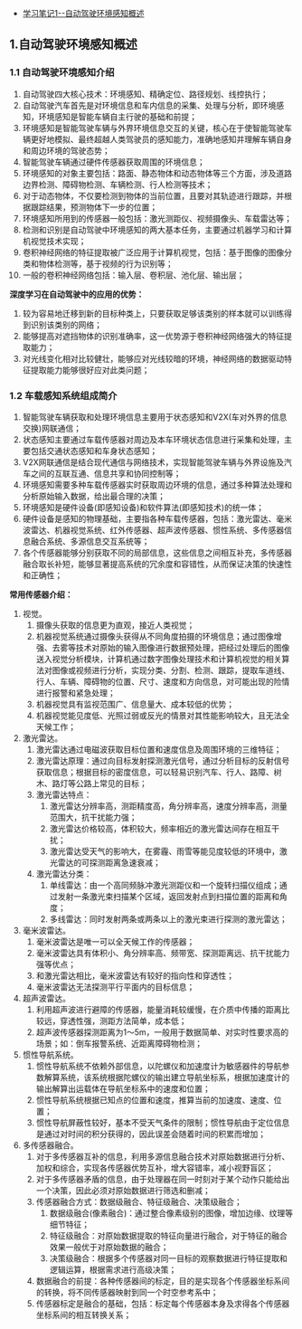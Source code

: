 - [学习笔记1--自动驾驶环境感知概述](https://fuxi-willard.blog.csdn.net/article/details/121661674)

## 1.自动驾驶环境感知概述

### 1.1 自动驾驶环境感知介绍

1. 自动驾驶四大核心技术：环境感知、精确定位、路径规划、线控执行；
2. 自动驾驶汽车首先是对环境信息和车内信息的采集、处理与分析，即环境感知，环境感知是智能车辆自主行驶的基础和前提；
3. 环境感知是智能驾驶车辆与外界环境信息交互的关键，核心在于使智能驾驶车辆更好地模拟、最终超越人类驾驶员的感知能力，准确地感知并理解车辆自身和周边环境的驾驶态势；
4. 智能驾驶车辆通过硬件传感器获取周围的环境信息；
5. 环境感知的对象主要包括：路面、静态物体和动态物体等三个方面，涉及道路边界检测、障碍物检测、车辆检测、行人检测等技术；
6. 对于动态物体，不仅要检测到物体的当前位置，且要对其轨迹进行跟踪，并根据跟踪结果，预测物体下一步的位置；
7. 环境感知所用到的传感器一般包括：激光测距仪、视频摄像头、车载雷达等；
8. 检测和识别是自动驾驶中环境感知的两大基本任务，主要通过机器学习和计算机视觉技术实现；
9. 卷积神经网络的特征提取被广泛应用于计算机视觉，包括：基于图像的图像分类和物体检测等，基于视频的行为识别等；
10. 一般的卷积神经网络包括：输入层、卷积层、池化层、输出层；

**深度学习在自动驾驶中的应用的优势：**

1. 较为容易地迁移到新的目标种类上，只要获取足够该类别的样本就可以训练得到识别该类别的网络；
2. 能够提高对遮挡物体的识别准确率，这一优势源于卷积神经网络强大的特征提取能力；
3. 对光线变化相对比较健壮，能够应对光线较暗的环境，神经网络的数据驱动特征提取能力能够很好应对此类问题；

### 1.2 车载感知系统组成简介

1. 智能驾驶车辆获取和处理环境信息主要用于状态感知和V2X(车对外界的信息交换)网联通信；
2. 状态感知主要通过车载传感器对周边及本车环境状态信息进行采集和处理，主要包括交通状态感知和车身状态感知；
3. V2X网联通信是结合现代通信与网络技术，实现智能驾驶车辆与外界设施及汽车之间的互联互通、信息共享和协同控制等；
4. 环境感知需要多种车载传感器实时获取周边环境的信息，通过多种算法处理和分析原始输入数据，给出最合理的决策；
5. 环境感知是硬件设备(即感知设备)和软件算法(即感知技术)的统一体；
6. 硬件设备是感知的物理基础，主要指各种车载传感器，包括：激光雷达、毫米波雷达、机器视觉系统、红外传感器、超声波传感器、惯性系统、多传感器信息融合系统、多源信息交互系统等；
7. 各个传感器能够分别获取不同的局部信息，这些信息之间相互补充，多传感器融合取长补短，能够显著提高系统的冗余度和容错性，从而保证决策的快速性和正确性；

**常用传感器介绍：**

1. 视觉。
   1. 摄像头获取的信息更为直观，接近人类视觉；
   2. 机器视觉系统通过摄像头获得从不同角度拍摄的环境信息；通过图像增强、去雾等技术对原始的输入图像进行数据预处理，把经过处理后的图像送入视觉分析模块，计算机通过数字图像处理技术和计算机视觉的相关算法对图像或视频进行分析，实现分类、分割、检测、跟踪，提取车道线、行人、车辆、障碍物的位置、尺寸、速度和方向信息，对可能出现的险情进行报警和紧急处理；
   3. 机器视觉具有监视范围广、信息量大、成本较低的优势；
   4. 机器视觉能见度低、光照过弱或反光的情景对其性能影响较大，且无法全天候工作；
2. 激光雷达。
   1. 激光雷达通过电磁波获取目标位置和速度信息及周围环境的三维特征；
   2. 激光雷达原理：通过向目标发射探测激光信号，通过分析目标的反射信号获取信息；根据目标的密度信息，可以轻易识别汽车、行人、路障、树木、路灯等公路上常见的目标；
   3. 激光雷达特点：     
      1. 激光雷达分辨率高，测距精度高，角分辨率高，速度分辨率高，测量范围大，抗干扰能力强；
      2. 激光雷达价格较高，体积较大，频率相近的激光雷达间存在相互干扰；
      3. 激光雷达受天气的影响大，在雾霾、雨雪等能见度较低的环境中，激光雷达的可探测距离急速衰减；
   4. 激光雷达分类：     
      1. 单线雷达：由一个高同频脉冲激光测距仪和一个旋转扫描仪组成；通过发射一条激光束扫描某个区域，返回发射点到扫描位置的距离和角度；
      2. 多线雷达：同时发射两条或两条以上的激光束进行探测的激光雷达；
3. 毫米波雷达。
   1. 毫米波雷达是唯一可以全天候工作的传感器；
   2. 毫米波雷达具有体积小、角分辨率高、频带宽、探测距离远、抗干扰能力强等优点；
   3. 和激光雷达相比，毫米波雷达有较好的指向性和穿透性；
   4. 毫米波雷达无法探测平行平面内的目标信息；
4. 超声波雷达。
   1. 利用超声波进行避障的传感器，能量消耗较缓慢，在介质中传播的距离比较远，穿透性强，测距方法简单，成本低；
   2. 超声波传感器探测距离为1～5m，一般用于数据简单、对实时性要求高的场景；如：倒车报警系统、近距离障碍物检测；
5. 惯性导航系统。
   1. 惯性导航系统不依赖外部信息，以陀螺仪和加速度计为敏感器件的导航参数解算系统，该系统根据陀螺仪的输出建立导航坐标系，根据加速度计的输出解算出运载体在导航坐标系中的速度和位置；
   2. 惯性导航系统根据已知点的位置和速度，推算当前的加速度、速度、位置；
   3. 惯性导航屏蔽性较好，基本不受天气条件的限制；惯性导航由于定位信息是通过对时间的积分获得的，因此误差会随着时间的积累而增加；
6. 多传感器融合。
   1. 对于多传感器互补的信息，利用多源信息融合技术对原始数据进行分析、加权和综合，实现各传感器优势互补，增大容错率，减小视野盲区；
   2. 对于多传感器矛盾的信息，由于处理器在同一时刻对于某个动作只能给出一个决策，因此必须对原始数据进行筛选和删减；
   3. 传感器融合方式：数据级融合、特征级融合、决策级融合；     
      1. 数据级融合(像素融合)：通过整合像素级别的图像，增加边缘、纹理等细节特征；
      2. 特征级融合：对原始数据提取的特征向量进行融合，对于特征的融合效果一般优于对原始数据的融合；
      3. 决策级融合：根据多个传感器对同一目标的观察数据进行特征提取和逻辑运算，根据需求进行高级决策；
   4. 数据融合的前提：各种传感器间的标定，目的是实现各个传感器坐标系间的转换，将不同传感器映射到同一个时空参考系中；
   5. 传感器标定是融合的基础，包括：标定每个传感器本身及求得各个传感器坐标系间的相互转换关系；